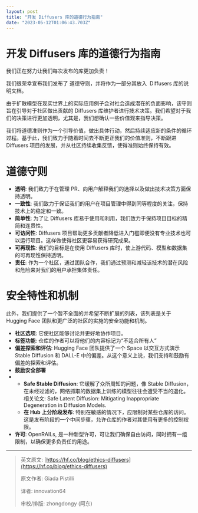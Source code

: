 ```yaml
---
layout: post
title: "开发 Diffusers 库的道德行为指南"
date: "2023-05-12T01:06:43.703Z"
---
```

开发 Diffusers 库的道德行为指南
=====================

我们正在努力让我们每次发布的库更加负责！

我们很荣幸宣布我们发布了 道德守则，并将作为一部分其放入  Diffusers 库的说明文档。

由于扩散模型在现实世界上的实际应用例子会对社会造成潜在的负面影响，该守则旨在引导对于社区做出贡献的 Diffusers 库维护者进行技术决策。我们希望对于我们的决策进行更加透明，尤其是，我们想确认一些价值观来指导决策。

我们将道德准则作为一个引导价值，做出具体行动，然后持续适应新的条件的循环过程。基于此，我们致力于随着时间去不断更正我们的价值准则，不断跟进 Diffusers 项目的发展，并从社区持续收集反馈，使得准则始终保持有效。

道德守则
====

*   **透明**: 我们致力于在管理 PR、向用户解释我们的选择以及做出技术决策方面保持透明。
*   **一致性**: 我们致力于保证我们的用户在项目管理中得到同等程度的关注，保持技术上的稳定和一致。
*   **简单性**: 为了让 Diffusers 库易于使用和利用，我们致力于保持项目目标的精简和连贯性。
*   **可访问性**: Diffusers 项目帮助更多贡献者降低进入门槛即便没有专业技术也可以运行项目。这样做使得社区更容易获得研究成果。
*   **可再现性**: 我们的目标是在使用 Diffusers 库时，使上游代码、模型和数据集的可再现性保持透明。
*   **责任**: 作为一个社区，通过团队合作，我们通过预测和减轻该技术的潜在风险和危险来对我们的用户承担集体责任。

安全特性和机制
=======

此外，我们提供了一个暂不全面的并希望不断扩展的列表，该列表是关于 Hugging Face 团队和更广泛的社区的实施的安全功能和机制。

*   **社区选项**: 它使社区能够讨论并更好地协作项目。
*   **标签功能**: 仓库的作者可以将他们的内容标记为“不适合所有人”
*   **偏差探索和评估**: Hugging Face 团队提供了一个 Space 以交互方式演示 Stable Diffusion 和 DALL-E 中的偏差。从这个意义上说，我们支持和鼓励有偏差的探索和评估。
*   **鼓励安全部署**
*   *   **Safe Stable Diffusion**: 它缓解了众所周知的问题，像 Stable Diffusion，在未经过滤的，网络抓取的数据集上训练的模型往往会遭受不当的退化。相关论文: Safe Latent Diffusion: Mitigating Inappropriate Degeneration in Diffusion Models.
    *   **在 Hub 上分阶段发布**: 特别在敏感的情况下，应限制对某些仓库的访问。这是发布阶段的一个中间步骤，允许仓库的作者对其使用有更多的控制权限。
*   **许可**: OpenRAILs, 是一种新型许可，可让我们确保自由访问，同时拥有一组限制，以确保更多负责任的用途。

* * *

> 英文原文: [https://hf.co/blog/ethics-diffusers](https://hf.co/blog/ethics-diffusers)
> 
> 原文作者: Giada Pistilli
> 
> 译者: innovation64
> 
> 审校/排版: zhongdongy (阿东)